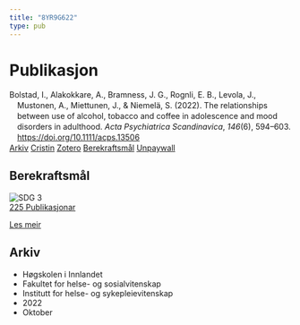 ```yaml
---
title: "8YR9G622"
type: pub
---
```

<h1>Publikasjon</h1>
<article id="csl-bib-container-8YR9G622" class="csl-bib-container">
  <div class="csl-bib-body" style="line-height: 1.35; padding-left: 1em; text-indent:-1em;">
  <div class="csl-entry">Bolstad, I., Alakokkare, A., Bramness, J. G., Rognli, E. B., Levola, J., Mustonen, A., Miettunen, J., &amp; Niemel&#xE4;, S. (2022). The relationships between use of alcohol, tobacco and coffee in adolescence and mood disorders in adulthood. <i>Acta Psychiatrica Scandinavica</i>, <i>146</i>(6), 594&#x2013;603. <a href="https://doi.org/10.1111/acps.13506">https://doi.org/10.1111/acps.13506</a></div>
</div>
  <div class="csl-bib-buttons">
    <a href="#taxonomy-article-8YR9G622" class="csl-bib-button">Arkiv</a>
    <a href alt="Cristin URL" class="csl-bib-button">Cristin</a>
    <a href alt="Zotero URL" class="csl-bib-button">Zotero</a>
    <a href="#sdg-article-8YR9G622" class="csl-bib-button">Berekraftsmål</a>
    <a href="https://www.utupub.fi/bitstream/10024/173402/1/Acta%20Psychiatr%20Scand%20-%202022%20-%20Bolstad%20-%20The%20relationships%20between%20use%20of%20alcohol%20tobacco%20and%20coffee%20in%20adolescence%20and.pdf" class="csl-bib-button">Unpaywall</a>
  </div>
  <div id="csl-bib-meta-container-8YR9G622"></div>
</article>
<div id="csl-bib-meta-8YR9G622" class="csl-bib-meta">
  <article id="sdg-article-8YR9G622" class="sdg-article">
    <h1>Berekraftsmål</h1>
    <div class="sdg-container"><div id="sdg3" class="sdg">
<img src="{{< params subfolder >}}images/sdg/sdg03_no.png" class="image" alt="SDG 3">
<div class="sdg-overlay">
<a href="{{< params subfolder >}}no/archive/?sdg=3#archive" class="sdg-publication-count"><span>225</span> Publikasjonar</a>
<p><a href="https://www.fn.no/om-fn/fns-baerekraftsmaal/god-helse-og-livskvalitet?lang=nno-NO" class="sdg-read-more">Les meir</a></p>
</div>
</div></div>
  </article>
  <article id="taxonomy-article-8YR9G622" class="taxonomy-article">
    <h1>Arkiv</h1>
    <ul>
      <li>Høgskolen i Innlandet</li>
      <li>Fakultet for helse- og sosialvitenskap</li>
      <li>Institutt for helse- og sykepleievitenskap</li>
      <li>2022</li>
      <li>Oktober</li>
    </ul>
  </article>
</div>
